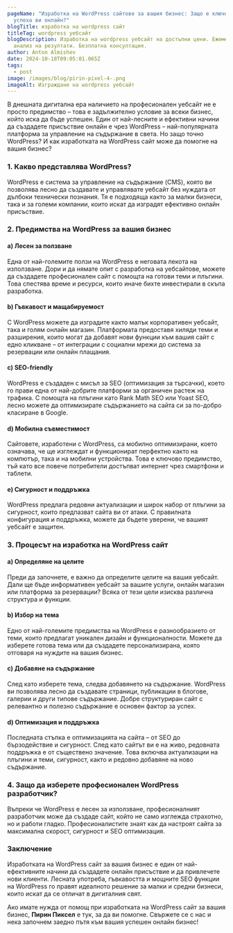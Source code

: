 ```yaml
---
pageName: "Изработка на WordPress сайтове за вашия бизнес: Защо е ключово за
  успеха ви онлайн?"
blogTitle: изработка на wordpress сайт
titleTag: wordpress уебсайт
blogDescription: Изработка на wordpress уебсайт на достъпни цени. Ежемесечен
  анализ на резултати. Безплатна консултация.
author: Anton Almishev
date: 2024-10-18T09:05:01.065Z
tags:
  - post
image: /images/blog/pirin-pixel-4-.png
imageAlt: Изграждане на wordpress уебсайт
---
```

В днешната дигитална ера наличието на професионален уебсайт не е просто предимство – това е задължително условие за всеки бизнес, който иска да бъде успешен. Един от най-лесните и ефективни начини да създадете присъствие онлайн е чрез WordPress – най-популярната платформа за управление на съдържание в света. Но защо точно WordPress? И как изработката на WordPress сайт може да помогне на вашия бизнес?

### 1. **Какво представлява WordPress?**

WordPress е система за управление на съдържание (CMS), която ви позволява лесно да създавате и управлявате уебсайт без нуждата от дълбоки технически познания. Тя е подходяща както за малки бизнеси, така и за големи компании, които искат да изградят ефективно онлайн присъствие.

### 2. **Предимства на WordPress за вашия бизнес**

#### a) **Лесен за ползване**

Една от най-големите ползи на WordPress е неговата лекота на използване. Дори и да нямате опит с разработка на уебсайтове, можете да създадете професионален сайт с помощта на готови теми и плъгини. Това спестява време и ресурси, които иначе бихте инвестирали в скъпа разработка.

#### b) **Гъвкавост и мащабируемост**

С WordPress можете да изградите както малък корпоративен уебсайт, така и голям онлайн магазин. Платформата предоставя хиляди теми и разширения, които могат да добавят нови функции към вашия сайт с едно кликване – от интеграции с социални мрежи до система за резервации или онлайн плащания.

#### c) **SEO-friendly**

WordPress е създаден с мисъл за SEO (оптимизация за търсачки), което го прави една от най-добрите платформи за органичен растеж на трафика. С помощта на плъгини като Rank Math SEO или Yoast SEO, лесно можете да оптимизирате съдържанието на сайта си за по-добро класиране в Google.

#### d) **Мобилна съвместимост**

Сайтовете, изработени с WordPress, са мобилно оптимизирани, което означава, че ще изглеждат и функционират перфектно както на компютър, така и на мобилни устройства. Това е ключово предимство, тъй като все повече потребители достъпват интернет чрез смартфони и таблети.

#### e) **Сигурност и поддръжка**

WordPress предлага редовни актуализации и широк набор от плъгини за сигурност, които предпазват сайта ви от атаки. С правилната конфигурация и поддръжка, можете да бъдете уверени, че вашият уебсайт е защитен.

### 3. **Процесът на изработка на WordPress сайт**

#### a) **Определяне на целите**

Преди да започнете, е важно да определите целите на вашия уебсайт. Дали ще бъде информативен уебсайт за вашите услуги, онлайн магазин или платформа за резервации? Всяка от тези цели изисква различна структура и функции.

#### b) **Избор на тема**

Едно от най-големите предимства на WordPress е разнообразието от теми, които предлагат уникален дизайн и функционалности. Можете да изберете готова тема или да създадете персонализирана, която отговаря на нуждите на вашия бизнес.

#### c) **Добавяне на съдържание**

След като изберете тема, следва добавянето на съдържание. WordPress ви позволява лесно да създавате страници, публикации в блогове, галерии и други типове съдържание. Добре структуриран сайт с релевантно и полезно съдържание е основен фактор за успех.

#### d) **Оптимизация и поддръжка**

Последната стъпка е оптимизацията на сайта – от SEO до бързодействие и сигурност. След като сайтът ви е на живо, редовната поддръжка е от съществено значение. Това включва актуализации на плъгини и теми, сигурност, както и редовно добавяне на ново съдържание.

### 4. **Защо да изберете професионален WordPress разработчик?**

Въпреки че WordPress е лесен за използване, професионалният разработчик може да създаде сайт, който не само изглежда страхотно, но и работи гладко. Професионалистите знаят как да настроят сайта за максимална скорост, сигурност и SEO оптимизация.

### Заключение

Изработката на WordPress сайт за вашия бизнес е един от най-ефективните начини да създадете онлайн присъствие и да привлечете нови клиенти. Лесната употреба, гъвкавостта и мощните SEO функции на WordPress го правят идеалното решение за малки и средни бизнеси, които искат да се отличат в дигиталния свят.

Ако имате нужда от помощ при изработката на WordPress сайт за вашия бизнес, **Пирин Пиксел** е тук, за да ви помогне. Свържете се с нас и нека започнем заедно пътя към вашия успешен онлайн бизнес!